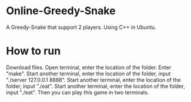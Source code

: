 # Online-Greedy-Snake
A Greedy-Snake that support 2 players. Using C++ in Ubuntu.

# How to run
Download files.
Open terminal, enter the location of the folder.
Enter "make".
Start another terminal, enter the location of the folder, input "./server 127.0.0.1 8888".
Start another terminal, enter the location of the folder, input "./eat".
Start another terminal, enter the location of the folder, input "./eat".
Then you can play this game in two terminals.
